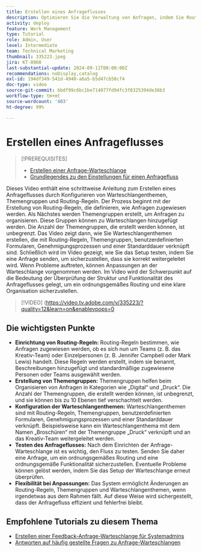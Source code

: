 ```yaml
---
title: Erstellen eines Anfrageflusses
description: Optimieren Sie die Verwaltung von Anfragen, indem Sie Routing-Regeln für effiziente Arbeitsaufträge erstellen, Anfragen mit verschachtelten Themengruppen organisieren, Warteschlangenthemen mit Workflows verknüpfen, die Anfragefluss-Funktionalität testen und flexible Anpassungen durchführen, um Genauigkeit und Effizienz sicherzustellen.
activity: deploy
feature: Work Management
type: Tutorial
role: Admin, User
level: Intermediate
team: Technical Marketing
thumbnail: 335223.jpeg
jira: KT-8960
last-substantial-update: 2024-09-11T00:00:00Z
recommendations: noDisplay,catalog
exl-id: 194df349-541d-4940-a6a5-b5d47cb58cf4
doc-type: video
source-git-commit: bbdf99c6bc1be714077fd94fc3f8325394de36b3
workflow-type: tm+mt
source-wordcount: '403'
ht-degree: 99%

---
```


# Erstellen eines Anfrageflusses

>[!PREREQUISITES]
>
>* [Erstellen einer Anfrage-Warteschlange](/help/manage-work/request-queues/create-a-request-queue.md)
>* [Grundlegendes zu den Einstellungen für einen Anfragefluss](/help/manage-work/request-queues/understand-settings-for-a-flow-request.md)

Dieses Video enthält eine schrittweise Anleitung zum Erstellen eines Anfrageflusses durch Konfigurieren von Warteschlangenthemen, Themengruppen und Routing-Regeln. Der Prozess beginnt mit der Erstellung von Routing-Regeln, die definieren, wie Anfragen zugewiesen werden. Als Nächstes werden Themengruppen erstellt, um Anfragen zu organisieren. Diese Gruppen können zu Warteschlangen hinzugefügt werden. Die Anzahl der Themengruppen, die erstellt werden können, ist unbegrenzt.
Das Video zeigt dann, wie Sie Warteschlangenthemen erstellen, die mit Routing-Regeln, Themengruppen, benutzerdefinierten Formularen, Genehmigungsprozessen und einer Standarddauer verknüpft sind.
Schließlich wird im Video gezeigt, wie Sie das Setup testen, indem Sie eine Anfrage senden, um sicherzustellen, dass sie korrekt weitergeleitet wird.  Wenn Probleme auftreten, können Anpassungen an der Warteschlange vorgenommen werden. Im Video wird der Schwerpunkt auf die Bedeutung der Überprüfung der Struktur und Funktionalität des Anfrageflusses gelegt, um ein ordnungsgemäßes Routing und eine klare Organisation sicherzustellen.

>[!VIDEO] (https://video.tv.adobe.com/v/335223/?quality=12&learn=on&enablevpops=0

## Die wichtigsten Punkte

* **Einrichtung von Routing-Regeln:** Routing-Regeln bestimmen, wie Anfragen zugewiesen werden, ob es sich nun um Teams (z. B. das Kreativ-Team) oder Einzelpersonen (z. B. Jennifer Campbell oder Mark Lewis) handelt. Diese Regeln werden erstellt, indem sie benannt, Beschreibungen hinzugefügt und standardmäßige zugewiesene Personen oder Teams ausgewählt werden.
* **Erstellung von Themengruppen:** Themengruppen helfen beim Organisieren von Anfragen in Kategorien wie „Digital“ und „Druck“. Die Anzahl der Themengruppen, die erstellt werden können, ist unbegrenzt, und sie können bis zu 10 Ebenen tief verschachtelt werden.
* **Konfiguration der Warteschlangenthemen:** Warteschlangenthemen sind mit Routing-Regeln, Themengruppen, benutzerdefinierten Formularen, Genehmigungsprozessen und einer Standarddauer verknüpft. Beispielsweise kann ein Warteschlangenthema mit dem Namen „Broschüren“ mit der Themengruppe „Druck“ verknüpft und an das Kreativ-Team weitergeleitet werden.
* **Testen des Anfrageflusses:** Nach dem Einrichten der Anfrage-Warteschlange ist es wichtig, den Fluss zu testen. Senden Sie daher eine Anfrage, um ein ordnungsgemäßes Routing und eine ordnungsgemäße Funktionalität sicherzustellen. Eventuelle Probleme können gelöst werden, indem Sie das Setup der Warteschlange erneut überprüfen. 
* **Flexibilität bei Anpassungen:** Das System ermöglicht Änderungen an Routing-Regeln, Themengruppen und Warteschlangenthemen, wenn irgendetwas aus dem Rahmen fällt. Auf diese Weise wird sichergestellt, dass der Anfragefluss effizient und fehlerfrei bleibt.


## Empfohlene Tutorials zu diesem Thema

* [Erstellen einer Feedback-Anfrage-Warteschlange für Systemadmins](/help/manage-work/request-queues/create-a-system-admin-feedback-request-queue.md)
* [Antworten auf häufig gestellte Fragen zu Anfrage-Warteschlangen](/help/manage-work/request-queues/request-queue-faq.md)


